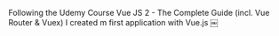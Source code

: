 Following the Udemy Course Vue JS 2 - The Complete Guide (incl. Vue Router & Vuex) I created m first application with Vue.js
￼
